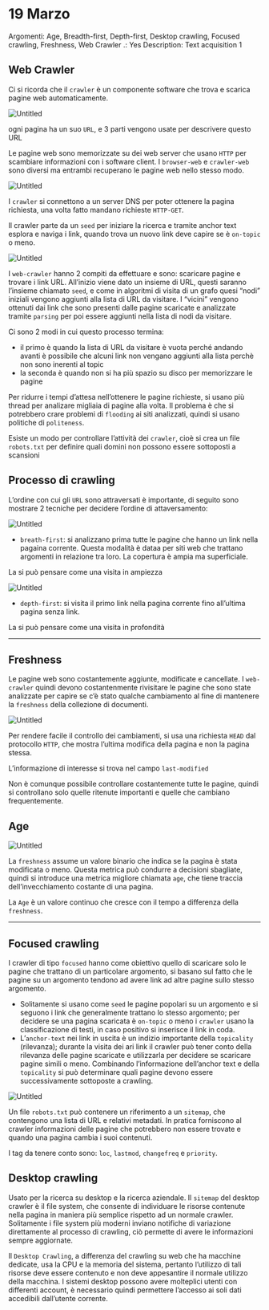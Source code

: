# 19 Marzo

Argomenti: Age, Breadth-first, Depth-first, Desktop crawling, Focused crawling, Freshness, Web Crawler
.: Yes
Description: Text acquisition 1

## Web Crawler

Ci si ricorda che il `crawler` è un componente software che trova e scarica pagine web automaticamente.

![Untitled](SII19031.png)

ogni pagina ha un suo `URL`, e 3 parti vengono usate per descrivere questo URL

Le pagine web sono memorizzate su dei web server che usano `HTTP` per scambiare informazioni con i software client. I `browser-web` e `crawler-web` sono diversi ma entrambi recuperano le pagine web nello stesso modo. 

![Untitled](SII19032.png)

I `crawler` si connettono a un server DNS per poter ottenere la pagina richiesta, una volta fatto mandano richieste `HTTP-GET`.

Il crawler parte da un `seed` per iniziare la ricerca e tramite anchor text esplora e naviga i link, quando trova un nuovo link deve capire se è `on-topic` o meno.

![Untitled](SII19033.png)

I `web-crawler` hanno 2 compiti da effettuare e sono: scaricare pagine e trovare i link URL. All’inizio viene dato un insieme di URL, questi saranno l’insieme chiamato `seed`, e come in algoritmi di visita di un grafo quesi “nodi” iniziali vengono aggiunti alla lista di URL da visitare. I “vicini” vengono ottenuti dai link che sono presenti dalle pagine scaricate e analizzate tramite `parsing` per poi essere aggiunti nella lista di nodi da visitare.

Ci sono 2 modi in cui questo processo termina:

- il primo è quando la lista di URL da visitare è vuota perché andando avanti è possibile che alcuni link non vengano aggiunti alla lista perchè non sono inerenti al topic
- la seconda è quando non si ha più spazio su disco per memorizzare le pagine

Per ridurre i tempi d’attesa nell’ottenere le pagine richieste, si usano più thread per analizare migliaia di pagine alla volta. Il problema è che si potrebbero crare problemi di `flooding` ai siti analizzati, quindi si usano politiche di `politeness`.

Esiste un modo per controllare l’attività dei `crawler`, cioè si crea un file `robots.txt` per definire quali domini non possono essere sottoposti a scansioni

## Processo di crawling

L’ordine con cui gli `URL` sono attraversati è importante, di seguito sono mostrare 2 tecniche per decidere l’ordine di attaversamento:

![Untitled](SII19034.png)

- `breath-first`: si analizzano prima tutte le pagine che hanno un link nella pagaina corrente. Questa modalità è dataa per siti web che trattano argomenti in relazione tra loro. La copertura è ampia ma superficiale.

La si può pensare come una visita in ampiezza

![Untitled](SII19035.png)

- `depth-first`: si visita il primo link nella pagina corrente fino all’ultima pagina senza link.

La si può pensare come una visita in profondità

---

## Freshness

Le pagine web sono costantemente aggiunte, modificate e cancellate. I `web-crawler` quindi devono costantenmente rivisitare le pagine che sono state analizzate per capire se c’è stato qualche cambiamento al fine di mantenere la `freshness` della collezione di documenti.

![Untitled](SII19036.png)

Per rendere facile il controllo dei cambiamenti, si usa una richiesta `HEAD` dal protocollo `HTTP`, che mostra l’ultima modifica della pagina e non la pagina stessa.

L’informazione di interesse si trova nel campo `last-modified`

Non è comunque possibile controllare costantemente tutte le pagine, quindi si controllano solo quelle ritenute importanti e quelle che cambiano frequentemente.

## Age

![Untitled](SII19037.png)

La `freshness` assume un valore binario che indica se la pagina è stata modificata o meno. Questa metrica può condurre a decisioni sbagliate, quindi si introduce una metrica migliore chiamata `age`, che tiene traccia dell’invecchiamento costante di una pagina.

La `Age` è un valore continuo che cresce con il tempo a differenza della `freshness`.

---

## Focused crawling

I crawler di tipo `focused` hanno come obiettivo quello di scaricare solo le pagine che trattano di un particolare argomento, si basano sul fatto che le pagine su un argomento tendono ad avere link ad altre pagine sullo stesso argomento. 

- Solitamente si usano come `seed` le pagine popolari su un argomento e si seguono i link che generalmente trattano lo stesso argomento; per decidere se una pagina scaricata è `on-topic` o meno i `crawler` usano la classificazione di testi, in caso positivo si inserisce il link in coda.
- L’`anchor-text` nei link in uscita è un indizio importante della `topicality` (rilevanza); durante la visita dei ari link il crawler può tener conto della rilevanza delle pagine scaricate e utilizzarla per decidere se scaricare pagine simili o meno. Combinando l’informazione dell’anchor text e della `topicality` si può determinare quali pagine devono essere successivamente sottoposte a crawling.

![Untitled](SII19038.png)

Un file `robots.txt` può contenere un riferimento a un `sitemap`, che contengono una lista di URL e relativi metadati. In pratica forniscono al crawler informazioni delle pagine che potrebbero non essere trovate e quando una pagina cambia i suoi contenuti.

I tag da tenere conto sono: `loc`, `lastmod`, `changefreq` e `priority`.

## Desktop crawling

Usato per la ricerca su desktop e la ricerca aziendale. Il `sitemap` del desktop crawler è il file system, che consente di individuare le risorse contenute nella pagina in maniera più semplice rispetto ad un normale crawler. Solitamente i file system più moderni inviano notifiche di variazione direttamente al processo di crawling, ciò permette di avere le informazioni sempre aggiornate.

Il `Desktop Crawling`, a differenza del crawling su web che ha macchine dedicate, usa la CPU e la memoria del sistema, pertanto l’utilizzo di tali risorse deve essere contenuto e non deve appesantire il normale utilizzo della macchina. I sistemi desktop possono avere molteplici utenti con differenti account, è necessario quindi permettere l’accesso ai soli dati accedibili dall’utente corrente.
